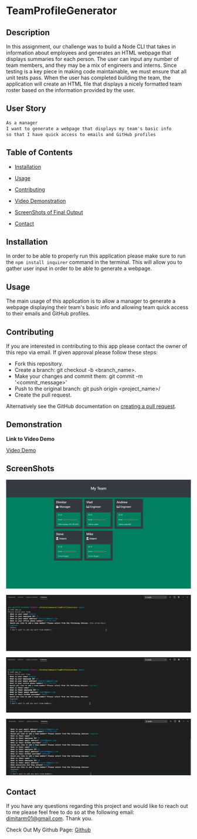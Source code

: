 # TeamProfileGenerator

## Description

In this assignment, our challenge was to build a Node CLI that takes in information about employees and generates an HTML webpage that displays summaries for each person. The user can input any number of team members, and they may be a mix of engineers and interns. Since testing is a key piece in making code maintainable, we must ensure that all unit tests pass. When the user has completed building the team, the application will create an HTML file that displays a nicely formatted team roster based on the information provided by the user. 

## User Story

```
As a manager
I want to generate a webpage that displays my team's basic info
so that I have quick access to emails and GitHub profiles
```

## Table of Contents

* [Installation](#installation)

* [Usage](#usage)

* [Contributing](#Contributing)

* [Video Demonstration](#demonstration)

* [ScreenShots of Final Output](#screenshots)

* [Contact](#contact)

## Installation

In order to be able to properly run this application please make sure to run the `npm install inquirer` command in the terminal. This will allow you to gather user input in order to be able to generate a webpage.

## Usage

The main usage of this application is to allow a manager to generate a webpage displaying their team's basic info and allowing team quick access to their emails and GitHub profiles.

## Contributing

If you are interested in contributing to this app please contact the owner of this repo via email. If given approval please follow these steps:

* Fork this repository.
* Create a branch: git checkout -b <branch_name>.
* Make your changes and commit them: git commit -m '<commit_message>'
* Push to the original branch: git push origin <project_name>/<location>
* Create the pull request.

Alternatively see the GitHub documentation on [creating a pull request](https://docs.github.com/en/free-pro-team@latest/github/collaborating-with-issues-and-pull-requests/creating-a-pull-request).

## Demonstration

**Link to Video Demo**

[Video Demo](https://drive.google.com/file/d/1HKCRHYRx22mVINso9AT8aWkwLRUBq5Xi/view)

## ScreenShots

![ScreenShot of Final Output](assets/images/FinalOutput.png)

![ScreenShot of Prompts](assets/images/Prompt1.png)

![ScreenShot of Prompts](assets/images/Prompt2.png)

![ScreenShot of Prompts](assets/images/Prompt3.png)

## Contact
If you have any questions regarding this project and would like to reach out to me please feel free to do so at the following email: dimitarm01@gmail.com. Thank you.

Check Out My Github Page:
[Github](https://github.com/dspark8916)